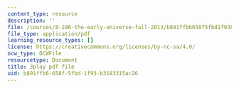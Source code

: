```yaml
---
content_type: resource
description: ''
file: /courses/8-286-the-early-universe-fall-2013/b891ffb6658f5fbd1f93b3183315ac26_U_Ot1PTuUv4.pdf
file_type: application/pdf
learning_resource_types: []
license: https://creativecommons.org/licenses/by-nc-sa/4.0/
ocw_type: OCWFile
resourcetype: Document
title: 3play pdf file
uid: b891ffb6-658f-5fbd-1f93-b3183315ac26
---
```

